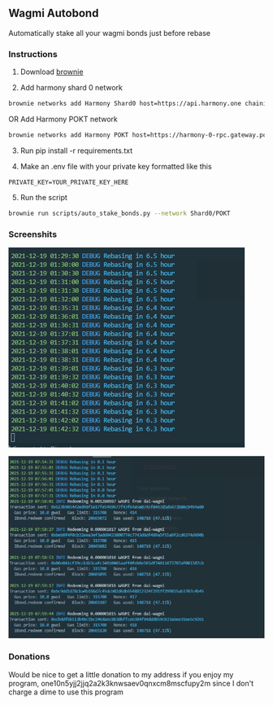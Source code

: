 ## Wagmi Autobond
Automatically stake all your wagmi bonds just before rebase

### Instructions

1. Download [brownie](https://github.com/eth-brownie/brownie)

2. Add harmony shard 0 network
```bash
brownie networks add Harmony Shard0 host=https://api.harmony.one chainid=1666600000 explorer=https://explorer.harmony.one/ 
```

OR Add Harmony POKT network

```bash
brownie networks add Harmony POKT host=https://harmony-0-rpc.gateway.pokt.network chainid=1666600000 explorer=https://explorer.harmony.one/ 
```

3. Run pip install -r requirements.txt

4. Make an .env file with your private key formatted like this
```env
PRIVATE_KEY=YOUR_PRIVATE_KEY_HERE
```
5. Run the script
```bash
brownie run scripts/auto_stake_bonds.py --network Shard0/POKT
```

### Screenshits
![Screenshot](./images/screenshot1.png)

![Screenshot](./images/screenshot2.png)
### Donations
Would be nice to get a little donation to my address if you enjoy my program, one10n5yjj2jjq2a2k3knwsaev0qnxcm8mscfupy2m since I don't charge a dime to use this program
